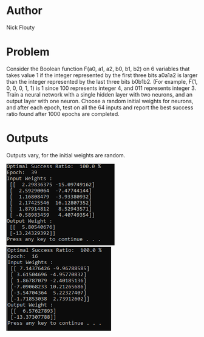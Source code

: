 # Author
Nick Flouty

# Problem
Consider the Boolean function F(a0, a1, a2, b0, b1, b2) on 6 variables that takes value 1 if
the integer represented by the first three bits a0a1a2 is larger than the integer represented
by the last three bits b0b1b2. (For example, F(1, 0, 0, 0, 1, 1) is 1 since 100 represents
integer 4, and 011 represents integer 3. Train a neural network with a single hidden
layer with two neurons, and an output layer with one neuron. Choose a random initial
weights for neurons, and after each epoch, test on all the 64 inputs and report the best
success ratio found after 1000 epochs are completed.

# Outputs
Outputs vary, for the initial weights are random.

![](Capture.PNG)
![](Capture2.PNG)
